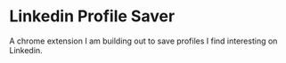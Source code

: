 # Linkedin Profile Saver

A chrome extension I am building out to save profiles I find interesting on Linkedin.

